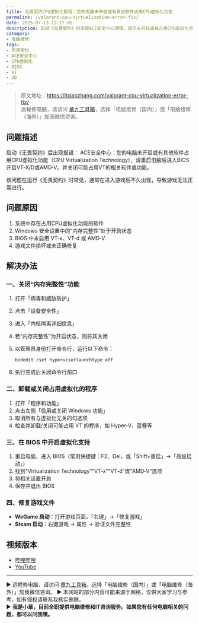 ```yaml
---
title: 无畏契约CPU虚拟化报错：您的电脑未开启或有其他软件占用CPU虚拟化功能
permalink: /valorant-cpu-virtualization-error-fix/
date: 2025-07-13 12:17:06
description: 启动《无畏契约》时出现ACE安全中心报错，提示未开启或被占用CPU虚拟化功能。本文提供系统设置、BIOS配置及游戏修复等完整解决方案。
category:
- 电脑维修
tags:
- 无畏契约
- ACE安全中心
- CPU虚拟化
- BIOS
- VT
- VD
---
```


> 原文地址：<https://itxiaozhang.com/valorant-cpu-virtualization-error-fix/>  
> 远程修电脑，请访问 [章九工具箱](https://zhang9.com/)，选择「电脑维修（国内）」或「电脑维修（海外）」加我微信咨询。 

## 问题描述

启动《无畏契约》后出现报错：
ACE安全中心：您的电脑未开启或有其他软件占用CPU虚拟化功能（CPU Virtualization Technology），请重启电脑后进入BIOS开启VT‑X/D或AMD‑V。并关闭可能占用VT的相关软件或功能。

该问题在运行《无畏契约》时常见，通常在进入游戏后不久出现，导致游戏无法正常进行。

## 问题原因

1. 系统中存在占用CPU虚拟化功能的软件
2. Windows 安全设置中的“内存完整性”处于开启状态
3. BIOS 中未启用 VT‑x、VT‑d 或 AMD‑V
4. 游戏文件损坏或未正确修复

## 解决办法

### 一、关闭“内存完整性”功能

1. 打开「病毒和威胁防护」
2. 点击「设备安全性」
3. 进入「内核隔离详细信息」
4. 若“内存完整性”为开启状态，则将其关闭
5. 以管理员身份打开命令行，运行以下命令：

   ```bash
   bcdedit /set hypervisorlaunchtype off
   ```

6. 执行完成后关闭命令行窗口

### 二、卸载或关闭占用虚拟化的程序

1. 打开「程序和功能」
2. 点击左侧「启用或关闭 Windows 功能」
3. 取消所有与虚拟化无关的勾选项
4. 检查并卸载/关闭可能占用 VT 的程序，如 Hyper‑V、蓝叠等

### 三、在 BIOS 中开启虚拟化支持

1. 重启电脑，进入 BIOS（常用快捷键：F2、Del，或「Shift+重启」→「高级启动」）
2. 找到“Virtualization Technology”“VT‑x”“VT‑d”或“AMD‑V”选项
3. 将相关设置开启
4. 保存并退出 BIOS

### 四、修复游戏文件

* **WeGame 启动**：打开游戏页面，「右键」→「修复游戏」
* **Steam 启动**：右键游戏 → 属性 → 验证文件完整性

## 视频版本

* [哔哩哔哩](https://space.bilibili.com/3546607630944387)
* [YouTube](https://www.youtube.com/@itxiaozhang)

---
▶ 远程修电脑，请访问 [章九工具箱](https://zhang9.com/)，选择「电脑维修（国内）」或「电脑维修（海外）」加我微信咨询。 
▶ 本网站的部分内容可能来源于网络，仅供大家学习与参考，如有侵权请联系我核实删除。  
▶ **我是小章，目前全职提供电脑维修和IT咨询服务。如果您有任何电脑相关的问题，都可以问我噢。**  
